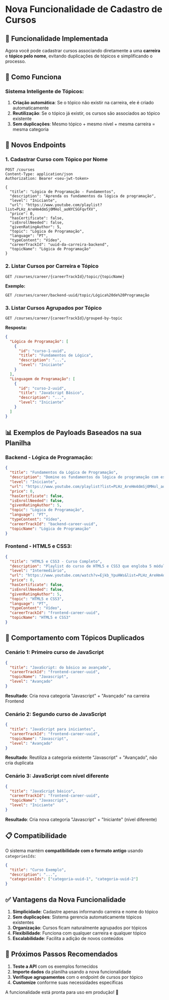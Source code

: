 # Nova Funcionalidade de Cadastro de Cursos

## 🎯 **Funcionalidade Implementada**

Agora você pode cadastrar cursos associando diretamente a uma **carreira** e **tópico pelo nome**, evitando duplicações de tópicos e simplificando o processo.

## 📝 **Como Funciona**

### **Sistema Inteligente de Tópicos:**

1. **Criação automática**: Se o tópico não existir na carreira, ele é criado automaticamente
2. **Reutilização**: Se o tópico já existir, os cursos são associados ao tópico existente
3. **Sem duplicações**: Mesmo tópico + mesmo nível + mesma carreira = mesma categoria

## 🚀 **Novos Endpoints**

### **1. Cadastrar Curso com Tópico por Nome**

```http
POST /courses
Content-Type: application/json
Authorization: Bearer <seu-jwt-token>

{
  "title": "Lógica de Programação - Fundamentos",
  "description": "Aprenda os fundamentos da lógica de programação",
  "level": "Iniciante",
  "url": "https://www.youtube.com/playlist?list=PLHz_AreHm4dmSj0MHol_aoNYCSGFqvfXV",
  "price": 0,
  "hasCertificate": false,
  "isEnrollNeeded": false,
  "givenRatingAuthor": 5,
  "topic": "Lógica de Programação",
  "language": "PT",
  "typeContent": "Vídeo",
  "careerTrackId": "uuid-da-carreira-backend",
  "topicName": "Lógica de Programação"
}
```

### **2. Listar Cursos por Carreira e Tópico**

```http
GET /courses/career/{careerTrackId}/topic/{topicName}
```

**Exemplo:**

```http
GET /courses/career/backend-uuid/topic/Lógica%20de%20Programação
```

### **3. Listar Cursos Agrupados por Tópico**

```http
GET /courses/career/{careerTrackId}/grouped-by-topic
```

**Resposta:**

```json
{
  "Lógica de Programação": [
    {
      "id": "curso-1-uuid",
      "title": "Fundamentos de Lógica",
      "description": "...",
      "level": "Iniciante"
    }
  ],
  "Linguagem de Programação": [
    {
      "id": "curso-2-uuid",
      "title": "JavaScript Básico",
      "description": "...",
      "level": "Iniciante"
    }
  ]
}
```

## 📊 **Exemplos de Payloads Baseados na sua Planilha**

### **Backend - Lógica de Programação:**

```json
{
  "title": "Fundamentos da Lógica de Programação",
  "description": "Domine os fundamentos da lógica de programação com esta série de vídeos. Aprenda a pensar como um programador, resolvendo problemas e criando algoritmos.",
  "level": "Iniciante",
  "url": "https://www.youtube.com/playlist?list=PLHz_AreHm4dmSj0MHol_aoNYCSGFqvfXV",
  "price": 0,
  "hasCertificate": false,
  "isEnrollNeeded": false,
  "givenRatingAuthor": 5,
  "topic": "Lógica de Programação",
  "language": "PT",
  "typeContent": "Vídeo",
  "careerTrackId": "backend-career-uuid",
  "topicName": "Lógica de Programação"
}
```

### **Frontend - HTML5 e CSS3:**

```json
{
  "title": "HTML5 e CSS3 - Curso Completo",
  "description": "Playlist do curso de HTML5 e CSS3 que engloba 5 módulos",
  "level": "Intermediário",
  "url": "https://www.youtube.com/watch?v=Ejkb_YpuHWs&list=PLHz_AreHm4dkZ9-atkcmcBaMZdmLHft8n",
  "price": 0,
  "hasCertificate": false,
  "isEnrollNeeded": false,
  "givenRatingAuthor": 5,
  "topic": "HTML5 e CSS3",
  "language": "PT",
  "typeContent": "Vídeo",
  "careerTrackId": "frontend-career-uuid",
  "topicName": "HTML5 e CSS3"
}
```

## 🔄 **Comportamento com Tópicos Duplicados**

### **Cenário 1: Primeiro curso de JavaScript**

```json
{
  "title": "JavaScript: do básico ao avançado",
  "careerTrackId": "frontend-career-uuid",
  "topicName": "Javascript",
  "level": "Avançado"
}
```

**Resultado**: Cria nova categoria "Javascript" + "Avançado" na carreira Frontend

### **Cenário 2: Segundo curso de JavaScript**

```json
{
  "title": "JavaScript para iniciantes",
  "careerTrackId": "frontend-career-uuid",
  "topicName": "Javascript",
  "level": "Avançado"
}
```

**Resultado**: Reutiliza a categoria existente "Javascript" + "Avançado", não cria duplicata

### **Cenário 3: JavaScript com nível diferente**

```json
{
  "title": "JavaScript básico",
  "careerTrackId": "frontend-career-uuid",
  "topicName": "Javascript",
  "level": "Iniciante"
}
```

**Resultado**: Cria nova categoria "Javascript" + "Iniciante" (nível diferente)

## 📋 **Compatibilidade**

O sistema mantém **compatibilidade com o formato antigo** usando `categoriesIds`:

```json
{
  "title": "Curso Exemplo",
  "description": "...",
  "categoriesIds": ["categoria-uuid-1", "categoria-uuid-2"]
}
```

## ✅ **Vantagens da Nova Funcionalidade**

1. **Simplicidade**: Cadastre apenas informando carreira e nome do tópico
2. **Sem duplicações**: Sistema gerencia automaticamente tópicos existentes
3. **Organização**: Cursos ficam naturalmente agrupados por tópicos
4. **Flexibilidade**: Funciona com qualquer carreira e qualquer tópico
5. **Escalabilidade**: Facilita a adição de novos conteúdos

## 🎯 **Próximos Passos Recomendados**

1. **Teste a API** com os exemplos fornecidos
2. **Importe dados** da planilha usando a nova funcionalidade
3. **Verifique agrupamentos** com o endpoint de cursos por tópico
4. **Customize** conforme suas necessidades específicas

A funcionalidade está pronta para uso em produção! 🚀

